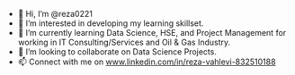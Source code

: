 - 👋 Hi, I’m @reza0221
- 👀 I’m interested in developing my learning skillset.
- 🌱 I’m currently learning Data Science, HSE, and Project Management for working in IT Consulting/Services and Oil & Gas Industry.
- 💞️ I’m looking to collaborate on Data Science Projects.
- 📫 Connect with me on www.linkedin.com/in/reza-vahlevi-832510188

<!---
reza0221/reza0221 is a ✨ special ✨ repository because its `README.md` (this file) appears on your GitHub profile.
You can click the Preview link to take a look at your changes.
--->
